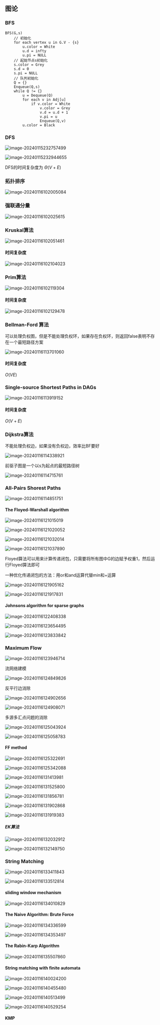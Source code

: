 ## 图论

### BFS

```text
BFS(G,s)
    // 初始化
	for each vertex u in G.V - {s}
		u.color = White
        u.d = infty
        u.pi = NULL
    // 起始节点s初始化
    s.color = Grey
    s.d = 0
    s.pi = NULL
    // 队列初始化
    Q = {}
    Enqueue(Q,s)
    while Q != {}
    	u = Dequeue(Q)
    	for each v in Adj[u]
    		if v.color = White
    			v.color = Grey
    			v.d = u.d + 1
    			v.pi = u
    			Enqueue(Q,v)
    	u.color = Black
```

### DFS

![image-20240115232757499](./assets/image-20240115232757499.png)

![image-20240115232944655](./assets/image-20240115232944655.png)

DFS的时间复杂度为 $\Theta(V+E)$

### 拓扑排序

![image-20240116102005084](./assets/image-20240116102005084.png)

### 强联通分量

![image-20240116102025615](./assets/image-20240116102025615.png)

### Kruskal算法

![image-20240116102051461](./assets/image-20240116102051461.png)

#### 时间复杂度

![image-20240116102104023](./assets/image-20240116102104023.png)

### Prim算法

![image-20240116102119304](./assets/image-20240116102119304.png)

#### 时间复杂度

![image-20240116102129478](./assets/image-20240116102129478.png)

### Bellman-Ford 算法

可以处理负权图，但是不能处理负权环，如果存在负权环，则返回false表明不存在一个最短路径方案

![image-20240116113701060](./assets/image-20240116113701060.png)

#### 时间复杂度

$O(VE)$

### Single-source Shortest Paths in DAGs

![image-20240116113919152](./assets/image-20240116113919152.png)

#### 时间复杂度

$O(V+ E)$

### Dijkstra算法

不能处理负权边，如果没有负权边，效率比BF要好

![image-20240116114338921](./assets/image-20240116114338921.png)

前驱子图是一个以s为起点的最短路径树

![image-20240116114715761](./assets/image-20240116114715761.png)

### All-Pairs Shorest Paths

![image-20240116114851751](./assets/image-20240116114851751.png)

#### The Floyed-Warshall algorithm

![image-20240116121015019](./assets/image-20240116121015019.png)

![image-20240116121020052](./assets/image-20240116121020052.png)

![image-20240116121032014](./assets/image-20240116121032014.png)

![image-20240116121037890](./assets/image-20240116121037890.png)

Floyed算法可以用来计算传递闭包，只需要将所有图中G的边赋予权重1，然后运行Floyed算法即可

一种优化传递闭包的方法：用or和and运算代替min和+运算

![image-20240116121905162](./assets/image-20240116121905162.png)

![image-20240116121917831](./assets/image-20240116121917831.png)

#### Johnsons algorithm for sparse graphs

![image-20240116122408338](./assets/image-20240116122408338.png)

![image-20240116123654495](./assets/image-20240116123654495.png)

![image-20240116123833842](./assets/image-20240116123833842.png)

### Maximum Flow

![image-20240116123946714](./assets/image-20240116123946714.png)

流网络建模

![image-20240116124849826](./assets/image-20240116124849826.png)

反平行边消除

![image-20240116124902656](./assets/image-20240116124902656.png)

![image-20240116124908071](./assets/image-20240116124908071.png)

多源多汇点问题的消除

![image-20240116125043924](./assets/image-20240116125043924.png)

![image-20240116125058783](./assets/image-20240116125058783.png)

#### FF method

![image-20240116125322691](./assets/image-20240116125322691.png)

![image-20240116125342088](./assets/image-20240116125342088.png)

![image-20240116131413981](./assets/image-20240116131413981.png)

![image-20240116131525800](./assets/image-20240116131525800.png)

![image-20240116131856781](./assets/image-20240116131856781.png)

![image-20240116131902868](./assets/image-20240116131902868.png)

![image-20240116131919383](./assets/image-20240116131919383.png)

##### EK算法

![image-20240116132032912](./assets/image-20240116132032912.png)

![image-20240116132149750](./assets/image-20240116132149750.png)

### String Matching

![image-20240116133411843](./assets/image-20240116133411843.png)

![image-20240116133512814](./assets/image-20240116133512814.png)

#### sliding window mechanism

![image-20240116134010829](./assets/image-20240116134010829.png)

#### The Naive Algorithm: Brute Force

![image-20240116134336599](./assets/image-20240116134336599.png)

![image-20240116134353497](./assets/image-20240116134353497.png)	

#### The Rabin-Karp Algorithm

![image-20240116135507860](./assets/image-20240116135507860.png)

#### String matching with finite automata

![image-20240116140024200](./assets/image-20240116140024200.png)

![image-20240116140455480](./assets/image-20240116140455480.png)

![image-20240116140513499](./assets/image-20240116140513499.png)

![image-20240116140529254](./assets/image-20240116140529254.png)

#### KMP

